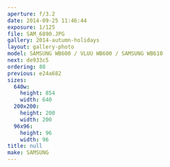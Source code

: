 ```yaml
---
aperture: f/3.2
date: 2014-09-25 11:46:44
exposure: 1/125
file: SAM_6890.JPG
gallery: 2014-autumn-holidays
layout: gallery-photo
model: SAMSUNG WB600 / VLUU WB600 / SAMSUNG WB610
next: de933c5
ordering: 88
previous: e24a682
sizes:
  640w:
    height: 854
    width: 640
  200x200:
    height: 200
    width: 200
  96x96:
    height: 96
    width: 96
title: null
make: SAMSUNG
---
```

